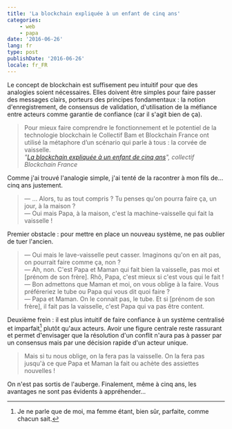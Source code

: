 ```yaml
---
title: 'La blockchain expliquée à un enfant de cinq ans'
categories:
    - web
    - papa
date: '2016-06-26'
lang: fr
type: post
publishDate: '2016-06-26'
locale: fr_FR
---
```


Le concept de <span lang="en">blockchain</span> est suffisement peu intuitif pour que des analogies soient nécessaires. Elles doivent être simples pour faire passer des messages clairs, porteurs des principes fondamentaux : la notion d'enregistrement, de consensus de validation, d'utilisation de la méfiance entre acteurs comme garantie de confiance (car il s'agit bien de ça).

<!-- more -->

> Pour mieux faire comprendre le fonctionnement et le potentiel de la technologie blockchain le Collectif Bam et Blockchain France ont utilisé la métaphore d’un scénario qui parle à tous : la corvée de vaisselle.  
> <cite>"[La blockchain expliquée à un enfant de cinq ans](http://consocollaborative.com/tribune/la-blockchain-expliquee-a-un-enfant-de-5-ans/)", collectif Blockchain France</cite>

Comme j'ai trouvé l'analogie simple, j'ai tenté de la racontrer à mon fils de… cinq ans justement.

> — … Alors, tu as tout compris ? Tu penses qu'on pourra faire ça, un jour, à la maison ?  
> — Oui mais Papa, à la maison, c'est la machine-vaisselle qui fait la vaisselle !

Premier obstacle : pour mettre en place un nouveau système, ne pas oublier de tuer l'ancien.

> — Oui mais le lave-vaisselle peut casser. Imaginons qu'on en ait pas, on pourrait faire comme ça, non ?  
> — Ah, non. C'est Papa et Maman qui fait bien la vaisselle, pas moi et [prénom de son frère]. Rhô, Papa, c'est mieux si c'est vous qui le fait !  
> — Bon admettons que Maman et moi, on vous oblige à la faire. Vous préféreriez le tube ou Papa qui vous dit quoi faire ?  
> — Papa et Maman. On le connait pas, le tube. Et si [prénom de son frère], il fait pas la vaisselle, c'est Papa qui va pas être content.

Deuxième frein : il est plus intuitif de faire confiance à un système centralisé et imparfait[^parfait] plutôt qu'aux acteurs. Avoir une figure centrale reste rassurant et permet d'envisager que la résolution d'un conflit n'aura pas à passer par un consensus mais par une décision rapide d'un acteur unique.

> Mais si tu nous oblige, on la fera pas la vaisselle. On la fera pas jusqu'à ce que Papa et Maman la fait ou achète des assiettes nouvelles !

On n'est pas sortis de l'auberge. Finalement, même à cinq ans, les avantages ne sont pas évidents à appréhender…

[^parfait]: Je ne parle que de moi, ma femme étant, bien sûr, parfaite, comme chacun sait.
